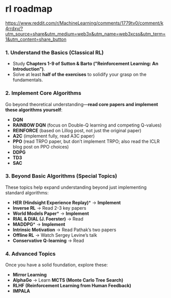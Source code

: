 # rl roadmap
https://www.reddit.com/r/MachineLearning/comments/1779tv0/comment/k4rrdxy/?utm_source=share&utm_medium=web3x&utm_name=web3xcss&utm_term=1&utm_content=share_button

### **1. Understand the Basics (Classical RL)**
- Study **Chapters 1-9 of Sutton & Barto ("Reinforcement Learning: An Introduction")**.
- Solve at least **half of the exercises** to solidify your grasp on the fundamentals.

### **2. Implement Core Algorithms**
Go beyond theoretical understanding—**read core papers and implement these algorithms yourself**:
- **DQN**
- **RAINBOW DQN** (focus on Double-Q learning and competing Q-values)
- **REINFORCE** (based on Lillog post, not just the original paper)
- **A2C** (implement fully, read A3C paper)
- **PPO** (read TRPO paper, but don’t implement TRPO; also read the ICLR blog post on PPO choices)
- **DDPG**
- **TD3**
- **SAC**

### **3. Beyond Basic Algorithms (Special Topics)**
These topics help expand understanding beyond just implementing standard algorithms:
- **HER (Hindsight Experience Replay)*** → **Implement**
- **Inverse RL** → Read 2-3 key papers
- **World Models Paper*** → **Implement**
- **RIAL & DIAL (J. Foerster)** → Read
- **MADDPG*** → **Implement**
- **Intrinsic Motivation** → Read Pathak’s two papers
- **Offline RL** → Watch Sergey Levine’s talk
- **Conservative Q-learning** → Read

### **4. Advanced Topics**
Once you have a solid foundation, explore these:
- **Mirror Learning**
- **AlphaGo** → Learn **MCTS (Monte Carlo Tree Search)**
- **RLHF (Reinforcement Learning from Human Feedback)**
- **IMPALA**

